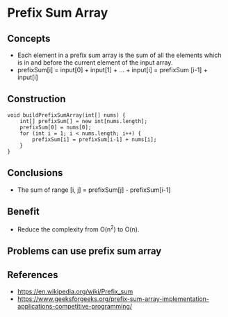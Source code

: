 # Prefix Sum Array

## Concepts
- Each element in a prefix sum array is the sum of all the elements which is in and before the current element of the input array.
- prefixSum[i] = input[0] + input[1] + ... + input[i] = prefixSum [i-1] + input[i]

## Construction
```
void buildPrefixSumArray(int[] nums) {
    int[] prefixSum[] = new int[nums.length];
    prefixSum[0] = nums[0];
    for (int i = 1; i < nums.length; i++) {
        prefixSum[i] = prefixSum[i-1] + nums[i];
    }
}
```

## Conclusions
- The sum of range [i, j] = prefixSum[j] - prefixSum[i-1]

## Benefit
- Reduce the complexity from O(n<sup>2</sup>) to O(n).

## Problems can use prefix sum array

## References
- https://en.wikipedia.org/wiki/Prefix_sum
- https://www.geeksforgeeks.org/prefix-sum-array-implementation-applications-competitive-programming/
